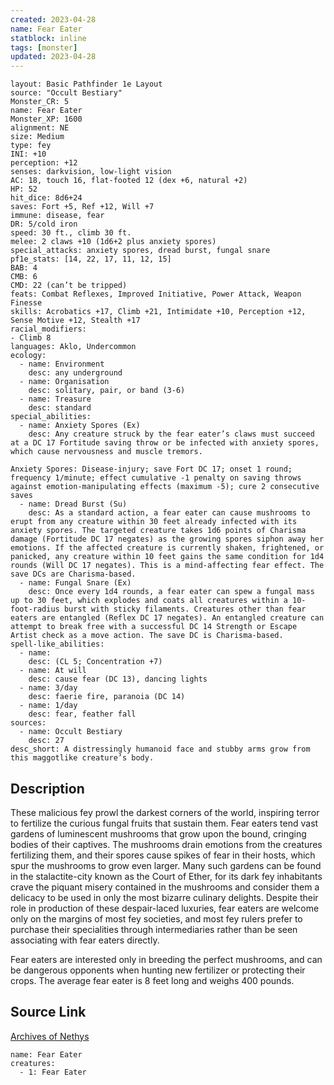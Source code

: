 ```yaml
---
created: 2023-04-28
name: Fear Eater
statblock: inline
tags: [monster]
updated: 2023-04-28
---
```

```statblock
layout: Basic Pathfinder 1e Layout
source: "Occult Bestiary"
Monster_CR: 5
name: Fear Eater
Monster_XP: 1600
alignment: NE
size: Medium
type: fey
INI: +10
perception: +12
senses: darkvision, low-light vision
AC: 18, touch 16, flat-footed 12 (dex +6, natural +2)
HP: 52
hit_dice: 8d6+24
saves: Fort +5, Ref +12, Will +7
immune: disease, fear
DR: 5/cold iron
speed: 30 ft., climb 30 ft.
melee: 2 claws +10 (1d6+2 plus anxiety spores)
special_attacks: anxiety spores, dread burst, fungal snare
pf1e_stats: [14, 22, 17, 11, 12, 15]
BAB: 4
CMB: 6
CMD: 22 (can’t be tripped)
feats: Combat Reflexes, Improved Initiative, Power Attack, Weapon Finesse
skills: Acrobatics +17, Climb +21, Intimidate +10, Perception +12, Sense Motive +12, Stealth +17
racial_modifiers:
- Climb 8
languages: Aklo, Undercommon
ecology:
  - name: Environment
    desc: any underground
  - name: Organisation
    desc: solitary, pair, or band (3-6)
  - name: Treasure
    desc: standard
special_abilities:
  - name: Anxiety Spores (Ex)
    desc: Any creature struck by the fear eater’s claws must succeed at a DC 17 Fortitude saving throw or be infected with anxiety spores, which cause nervousness and muscle tremors.

Anxiety Spores: Disease-injury; save Fort DC 17; onset 1 round; frequency 1/minute; effect cumulative -1 penalty on saving throws against emotion-manipulating effects (maximum -5); cure 2 consecutive saves
  - name: Dread Burst (Su)
    desc: As a standard action, a fear eater can cause mushrooms to erupt from any creature within 30 feet already infected with its anxiety spores. The targeted creature takes 1d6 points of Charisma damage (Fortitude DC 17 negates) as the growing spores siphon away her emotions. If the affected creature is currently shaken, frightened, or panicked, any creature within 10 feet gains the same condition for 1d4 rounds (Will DC 17 negates). This is a mind-affecting fear effect. The save DCs are Charisma-based.
  - name: Fungal Snare (Ex)
    desc: Once every 1d4 rounds, a fear eater can spew a fungal mass up to 30 feet, which explodes and coats all creatures within a 10-foot-radius burst with sticky filaments. Creatures other than fear eaters are entangled (Reflex DC 17 negates). An entangled creature can attempt to break free with a successful DC 14 Strength or Escape Artist check as a move action. The save DC is Charisma-based.
spell-like_abilities:
  - name:
    desc: (CL 5; Concentration +7)
  - name: At will
    desc: cause fear (DC 13), dancing lights
  - name: 3/day
    desc: faerie fire, paranoia (DC 14)
  - name: 1/day
    desc: fear, feather fall
sources:
  - name: Occult Bestiary
    desc: 27
desc_short: A distressingly humanoid face and stubby arms grow from this maggotlike creature’s body.
```
## Description
These malicious fey prowl the darkest corners of the world, inspiring terror to fertilize the curious fungal fruits that sustain them. Fear eaters tend vast gardens of luminescent mushrooms that grow upon the bound, cringing bodies of their captives. The mushrooms drain emotions from the creatures fertilizing them, and their spores cause spikes of fear in their hosts, which spur the mushrooms to grow even larger. Many such gardens can be found in the stalactite-city known as the Court of Ether, for its dark fey inhabitants crave the piquant misery contained in the mushrooms and consider them a delicacy to be used in only the most bizarre culinary delights. Despite their role in production of these despair-laced luxuries, fear eaters are welcome only on the margins of most fey societies, and most fey rulers prefer to purchase their specialities through intermediaries rather than be seen associating with fear eaters directly.

Fear eaters are interested only in breeding the perfect mushrooms, and can be dangerous opponents when hunting new fertilizer or protecting their crops. The average fear eater is 8 feet long and weighs 400 pounds.
## Source Link
[Archives of Nethys](https://aonprd.com/MonsterDisplay.aspx?ItemName=Fear%20Eater)
```encounter-table
name: Fear Eater
creatures:
  - 1: Fear Eater
```
